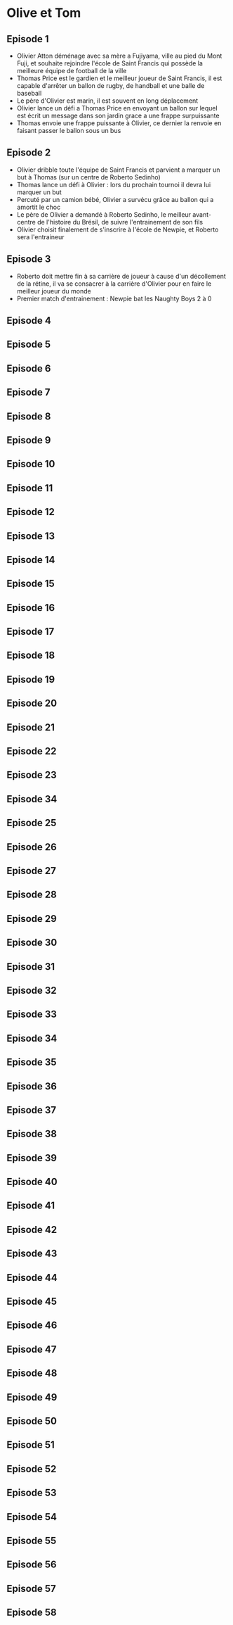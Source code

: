 # Olive et Tom

## Episode 1

- Olivier Atton déménage avec sa mère a Fujiyama, ville au pied du Mont Fuji, et souhaite rejoindre l'école de Saint Francis qui possède la meilleure équipe de football de la ville
- Thomas Price est le gardien et le meilleur joueur de Saint Francis, il est capable d'arrêter un ballon de rugby, de handball et une balle de baseball
- Le père d'Olivier est marin, il est souvent en long déplacement
- Olivier lance un défi a Thomas Price en envoyant un ballon sur lequel est écrit un message dans son jardin grace a une frappe surpuissante
-  Thomas envoie une frappe puissante à Olivier, ce dernier la renvoie en faisant passer le ballon sous un bus

## Episode 2

- Olivier dribble toute l'équipe de Saint Francis et parvient a marquer un but à Thomas (sur un centre de Roberto Sedinho)
- Thomas lance un défi à Olivier : lors du prochain tournoi il devra lui marquer un but
- Percuté par un camion bébé, Olivier a survécu grâce au ballon qui a amortit le choc
- Le père de Olivier a demandé à Roberto Sedinho, le meilleur avant-centre de l'histoire du Brésil, de suivre l'entrainement de son fils
- Olivier choisit finalement de s'inscrire à l'école de Newpie, et Roberto sera l'entraineur

## Episode 3

- Roberto doit mettre fin à sa carrière de joueur à cause d'un décollement de la rétine, il va se consacrer à la carrière d'Olivier pour en faire le meilleur joueur du monde
- Premier match d'entrainement : Newpie bat les Naughty Boys 2 à 0

## Episode 4
## Episode 5
## Episode 6
## Episode 7
## Episode 8
## Episode 9
## Episode 10
## Episode 11
## Episode 12
## Episode 13
## Episode 14
## Episode 15
## Episode 16
## Episode 17
## Episode 18
## Episode 19
## Episode 20
## Episode 21
## Episode 22
## Episode 23
## Episode 34
## Episode 25
## Episode 26
## Episode 27
## Episode 28
## Episode 29
## Episode 30
## Episode 31
## Episode 32
## Episode 33
## Episode 34
## Episode 35
## Episode 36
## Episode 37
## Episode 38
## Episode 39
## Episode 40
## Episode 41
## Episode 42
## Episode 43
## Episode 44
## Episode 45
## Episode 46
## Episode 47
## Episode 48
## Episode 49
## Episode 50
## Episode 51
## Episode 52
## Episode 53
## Episode 54
## Episode 55
## Episode 56
## Episode 57
## Episode 58



